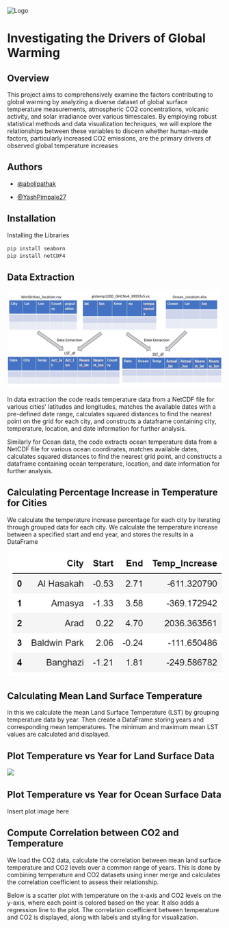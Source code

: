 
![Logo](https://earthobservatory.nasa.gov/ContentWOC/images/globaltemp/global_gis_1880-1884.png)


# Investigating the Drivers of Global Warming




## Overview

This project aims to comprehensively examine the factors contributing to global warming by analyzing a diverse dataset of global surface temperature measurements, atmospheric CO2 concentrations, volcanic activity, and solar irradiance over various timescales. By employing robust statistical methods and data visualization techniques, we will explore the relationships between these variables to discern whether human-made factors, particularly increased CO2 emissions, are the primary drivers of observed global temperature increases
## Authors

- [@abolipathak](https://github.com/abolipathak)

- [@YashPimpale27](https://github.com/YashPimpale27)
## Installation

Installing the Libraries

```bash
pip install seaborn
pip install netCDF4
```
    
## Data Extraction 

![img|100x80](https://github.com/ACM40960/project-abolipathak/blob/main/data_extraction.jpg)

In data extraction the code reads temperature data from a NetCDF file for various cities' latitudes and longitudes, matches the available dates with a pre-defined date range, calculates squared distances to find the nearest point on the grid for each city, and constructs a dataframe containing city, temperature, location, and date information for further analysis.

Similarly for Ocean data, the code extracts ocean temperature data from a NetCDF file for various ocean coordinates, matches available dates, calculates squared distances to find the nearest grid point, and constructs a dataframe containing ocean temperature, location, and date information for further analysis.





## Calculating Percentage Increase in Temperature for Cities

We calculate the temperature increase percentage for each city by iterating through grouped data for each city. We calculate the temperature increase between a specified start and end year, and stores the results in a DataFrame 

![](https://github.com/ACM40960/project-abolipathak/blob/main/temperature_increase_data_citywise.jpg)
## Calculating Mean Land Surface Temperature

In this we calculate the mean Land Surface Temperature (LST) by grouping temperature data by year. Then create a DataFrame storing years and corresponding mean temperatures. The minimum and maximum mean LST values are calculated and displayed.
## Plot Temperature vs Year for Land Surface Data

![](https://github.com/ACM40960/project-abolipathak/blob/main/Global_Mean_Temperature_Change.gif)

## Plot Temperature vs Year for Ocean Surface Data

Insert plot image here
## Compute Correlation between CO2 and Temperature

We load the CO2 data, calculate the correlation between mean land surface temperature and CO2 levels over a common range of years. This is done by combining temperature and CO2 datasets using inner merge and calculates the correlation coefficient to assess their relationship.

Below is a scatter plot with temperature on the x-axis and CO2 levels on the y-axis, where each point is colored based on the year. It also adds a regression line to the plot. The correlation coefficient between temperature and CO2 is displayed, along with labels and styling for visualization.
